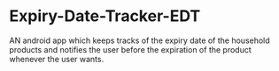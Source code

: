 # Expiry-Date-Tracker-EDT
AN android app which keeps tracks of the expiry date of the household products and notifies the user before the expiration of the product whenever the user wants. 
